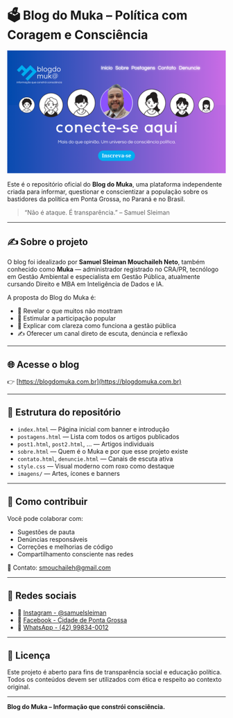 
# 🗳️ Blog do Muka – Política com Coragem e Consciência

![Capa do Blog do Muka](imagens/index-capa-blog-do-muka.png)

Este é o repositório oficial do **Blog do Muka**, uma plataforma independente criada para informar, questionar e conscientizar a população sobre os bastidores da política em Ponta Grossa, no Paraná e no Brasil.

> “Não é ataque. É transparência.” – Samuel Sleiman

---

## ✍️ Sobre o projeto

O blog foi idealizado por **Samuel Sleiman Mouchaileh Neto**, também conhecido como **Muka** — administrador registrado no CRA/PR, tecnólogo em Gestão Ambiental e especialista em Gestão Pública, atualmente cursando Direito e MBA em Inteligência de Dados e IA.

A proposta do Blog do Muka é:
- 🔎 Revelar o que muitos não mostram
- 📢 Estimular a participação popular
- 🧠 Explicar com clareza como funciona a gestão pública
- ✍️ Oferecer um canal direto de escuta, denúncia e reflexão

---

## 🌐 Acesse o blog

👉 [https://blogdomuka.com.br](https://blogdomuka.com.br)

---

## 📂 Estrutura do repositório

- `index.html` — Página inicial com banner e introdução
- `postagens.html` — Lista com todos os artigos publicados
- `post1.html`, `post2.html`, ... — Artigos individuais
- `sobre.html` — Quem é o Muka e por que esse projeto existe
- `contato.html`, `denuncie.html` — Canais de escuta ativa
- `style.css` — Visual moderno com roxo como destaque
- `imagens/` — Artes, ícones e banners

---

## 🤝 Como contribuir

Você pode colaborar com:
- Sugestões de pauta
- Denúncias responsáveis
- Correções e melhorias de código
- Compartilhamento consciente nas redes

💌 Contato: [smouchaileh@gmail.com](mailto:smouchaileh@gmail.com)

---

## 📲 Redes sociais

- 📸 [Instagram - @samuelsleiman](https://instagram.com/samuelsleiman)
- 📘 [Facebook - Cidade de Ponta Grossa](https://facebook.com/CidadedePontaGrossa)
- 💬 [WhatsApp - (42) 99834-0012](https://wa.me/5542998340012)

---

## 🧠 Licença

Este projeto é aberto para fins de transparência social e educação política.  
Todos os conteúdos devem ser utilizados com ética e respeito ao contexto original.

---

**Blog do Muka – Informação que constrói consciência.**
